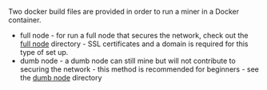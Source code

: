 Two docker build files are provided in order to run a miner in a Docker container.

* full node - for run a full node that secures the network, check out the [full node](./fullnode) directory - SSL certificates and a domain is required for this type of set up.
* dumb node - a dumb node can still mine but will not contribute to securing the network - this method is recommended for beginners - see the [dumb node](./dumb) directory

